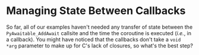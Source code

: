# Managing State Between Callbacks

So far, all of our examples haven't needed any transfer of state between the `PyAwaitable_AddAwait` callsite and the time the coroutine is executed (_i.e._, in a callback). You might have noticed that the callbacks don't take a `void *arg` parameter to make up for C's lack of closures, so what's the best step?
